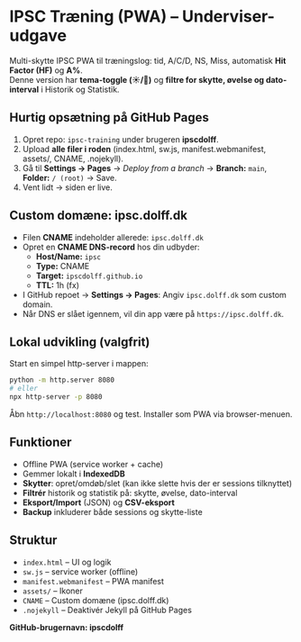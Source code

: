 # IPSC Træning (PWA) – Underviser-udgave

Multi-skytte IPSC PWA til træningslog: tid, A/C/D, NS, Miss, automatisk **Hit Factor (HF)** og **A%**.  
Denne version har **tema-toggle (☀️/🌙)** og **filtre for skytte, øvelse og dato-interval** i Historik og Statistik.

## Hurtig opsætning på GitHub Pages
1. Opret repo: `ipsc-training` under brugeren **ipscdolff**.
2. Upload **alle filer i roden** (index.html, sw.js, manifest.webmanifest, assets/, CNAME, .nojekyll).
3. Gå til **Settings → Pages** → *Deploy from a branch* → **Branch:** `main`, **Folder:** `/ (root)` → Save.
4. Vent lidt → siden er live.

## Custom domæne: ipsc.dolff.dk
- Filen **CNAME** indeholder allerede: `ipsc.dolff.dk`
- Opret en **CNAME DNS-record** hos din udbyder:
  - **Host/Name:** `ipsc`
  - **Type:** CNAME
  - **Target:** `ipscdolff.github.io`
  - **TTL:** 1h (fx)
- I GitHub repoet → **Settings → Pages**: Angiv `ipsc.dolff.dk` som custom domain.
- Når DNS er slået igennem, vil din app være på `https://ipsc.dolff.dk`.

## Lokal udvikling (valgfrit)
Start en simpel http-server i mappen:
```bash
python -m http.server 8080
# eller
npx http-server -p 8080
```
Åbn `http://localhost:8080` og test. Installer som PWA via browser-menuen.

## Funktioner
- Offline PWA (service worker + cache)
- Gemmer lokalt i **IndexedDB**
- **Skytter**: opret/omdøb/slet (kan ikke slette hvis der er sessions tilknyttet)
- **Filtrér** historik og statistik på: skytte, øvelse, dato-interval
- **Eksport/Import** (JSON) og **CSV-eksport**
- **Backup** inkluderer både sessions og skytte-liste

## Struktur
- `index.html` – UI og logik
- `sw.js` – service worker (offline)
- `manifest.webmanifest` – PWA manifest
- `assets/` – Ikoner
- `CNAME` – Custom domæne (ipsc.dolff.dk)
- `.nojekyll` – Deaktivér Jekyll på GitHub Pages

**GitHub-brugernavn: ipscdolff**
